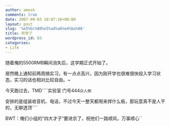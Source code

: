 ```yaml
---
author: amosk
comments: true
date: 2007-09-03 10:07:16+00:00
layout: post
slug: '%e5%bc%80%e5%ad%a6%e4%ba%86'
title: 开学了
wordpress_id: 83
categories:
- Life
---
```


随着俺的5500RMB瞬间消失后，这学期正式开始了。

居然晚上通知前两周搞实习，有一点点高兴，因为刚开学也很难很快投入学习状态，实习的话也相对比较自由。~

今天跑过去，TMD````实验室 门号444``众人倒``

安排的是组装收音机、电话，不过今天一整天都用来捍什么板，那玩意真不是人干的，无聊透顶````

BWT：俺们小组的“四大才子”要进京了，祝他们一路顺风，万事顺心``
